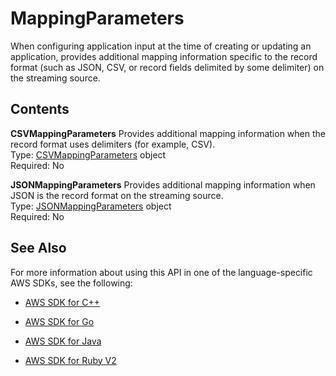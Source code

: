 # MappingParameters<a name="API_MappingParameters"></a>

When configuring application input at the time of creating or updating an application, provides additional mapping information specific to the record format \(such as JSON, CSV, or record fields delimited by some delimiter\) on the streaming source\.

## Contents<a name="API_MappingParameters_Contents"></a>

 **CSVMappingParameters**   <a name="analytics-Type-MappingParameters-CSVMappingParameters"></a>
Provides additional mapping information when the record format uses delimiters \(for example, CSV\)\.  
Type: [CSVMappingParameters](API_CSVMappingParameters.md) object  
Required: No

 **JSONMappingParameters**   <a name="analytics-Type-MappingParameters-JSONMappingParameters"></a>
Provides additional mapping information when JSON is the record format on the streaming source\.  
Type: [JSONMappingParameters](API_JSONMappingParameters.md) object  
Required: No

## See Also<a name="API_MappingParameters_SeeAlso"></a>

For more information about using this API in one of the language\-specific AWS SDKs, see the following:

+  [AWS SDK for C\+\+](http://docs.aws.amazon.com/goto/SdkForCpp/kinesisanalytics-2015-08-14/MappingParameters) 

+  [AWS SDK for Go](http://docs.aws.amazon.com/goto/SdkForGoV1/kinesisanalytics-2015-08-14/MappingParameters) 

+  [AWS SDK for Java](http://docs.aws.amazon.com/goto/SdkForJava/kinesisanalytics-2015-08-14/MappingParameters) 

+  [AWS SDK for Ruby V2](http://docs.aws.amazon.com/goto/SdkForRubyV2/kinesisanalytics-2015-08-14/MappingParameters) 